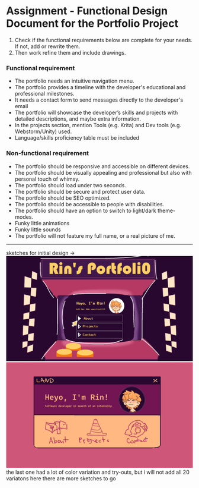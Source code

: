# Assignment - Functional Design Document for the Portfolio Project

1. Check if the functional requirements below are complete for your needs. If not, add or rewrite them.
2. Then work refine them and include drawings.

### Functional requirement

* The portfolio needs an intuitive navigation menu.
* The portfolio provides a timeline with the developer's educational and professional milestones.
* It needs a contact form to send messages directly to the developer's email
* The portfolio will showcase the developer’s skills and projects with detailed descriptions, and maybe extra information.
* In the projects section, mention Tools (e.g. Krita) and Dev tools (e.g. Webstorm/Unity) used. 
* Language/skills proficiency table must be included

### Non-functional requirement

* The portfolio should be responsive and accessible on different devices.
* The portfolio should be visually appealing and professional but also with personal touch of whimsy.
* The portfolio should load under two seconds.
* The portfolio should be secure and protect user data.
* The portfolio should be SEO optimized.
* The portfolio should be accessible to people with disabilities.
* The portfolio should have an option to switch to light/dark theme-modes.
* Funky little animations
* Funky little sounds
* The portfolio will not feature my full name, or a real picture of me.
    

---

sketches for initial design -> 
![portfoio_mockup_arcade_design.png](../../images/portfoio_mockup_arcade_design.png)
![portfoio_mockup_window_design.png](../../images/portfoio_mockup_window_design.png)
the last one had a lot of color variation and try-outs, but i will not add all 20 variatons here
there are more sketches to go
